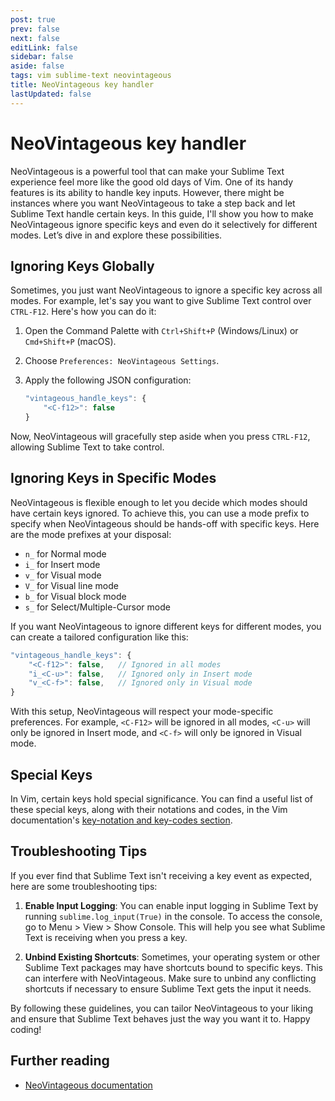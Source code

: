 ```yaml
---
post: true
prev: false
next: false
editLink: false
sidebar: false
aside: false
tags: vim sublime-text neovintageous
title: NeoVintageous key handler
lastUpdated: false
---
```


# NeoVintageous key handler

NeoVintageous is a powerful tool that can make your Sublime Text experience feel more like the good old days of Vim. One of its handy features is its ability to handle key inputs. However, there might be instances where you want NeoVintageous to take a step back and let Sublime Text handle certain keys. In this guide, I'll show you how to make NeoVintageous ignore specific keys and even do it selectively for different modes. Let’s dive in and explore these possibilities.

## Ignoring Keys Globally

Sometimes, you just want NeoVintageous to ignore a specific key across all modes. For example, let's say you want to give Sublime Text control over `CTRL-F12`. Here's how you can do it:

1. Open the Command Palette with `Ctrl+Shift+P` (Windows/Linux) or `Cmd+Shift+P` (macOS).

2. Choose `Preferences: NeoVintageous Settings`.

3. Apply the following JSON configuration:



   ```js
   "vintageous_handle_keys": {
       "<C-f12>": false
   }
   ```

Now, NeoVintageous will gracefully step aside when you press `CTRL-F12`, allowing Sublime Text to take control.

## Ignoring Keys in Specific Modes

NeoVintageous is flexible enough to let you decide which modes should have certain keys ignored. To achieve this, you can use a mode prefix to specify when NeoVintageous should be hands-off with specific keys. Here are the mode prefixes at your disposal:

- `n_` for Normal mode
- `i_` for Insert mode
- `v_` for Visual mode
- `V_` for Visual line mode
- `b_` for Visual block mode
- `s_` for Select/Multiple-Cursor mode

If you want NeoVintageous to ignore different keys for different modes, you can create a tailored configuration like this:

```js
"vintageous_handle_keys": {
    "<C-f12>": false,   // Ignored in all modes
    "i_<C-u>": false,   // Ignored only in Insert mode
    "v_<C-f>": false,   // Ignored only in Visual mode
}
```

With this setup, NeoVintageous will respect your mode-specific preferences. For example, `<C-F12>` will be ignored in all modes, `<C-u>` will only be ignored in Insert mode, and `<C-f>` will only be ignored in Visual mode.

## Special Keys

In Vim, certain keys hold special significance. You can find a useful list of these special keys, along with their notations and codes, in the Vim documentation's [key-notation and key-codes section](https://vimhelp.org/intro.txt.html#key-notation).

## Troubleshooting Tips

If you ever find that Sublime Text isn't receiving a key event as expected, here are some troubleshooting tips:

1. **Enable Input Logging**: You can enable input logging in Sublime Text by running `sublime.log_input(True)` in the console. To access the console, go to Menu > View > Show Console. This will help you see what Sublime Text is receiving when you press a key.

2. **Unbind Existing Shortcuts**: Sometimes, your operating system or other Sublime Text packages may have shortcuts bound to specific keys. This can interfere with NeoVintageous. Make sure to unbind any conflicting shortcuts if necessary to ensure Sublime Text gets the input it needs.

By following these guidelines, you can tailor NeoVintageous to your liking and ensure that Sublime Text behaves just the way you want it to. Happy coding!

## Further reading

* [NeoVintageous documentation](https://neovintageous.github.io/)
